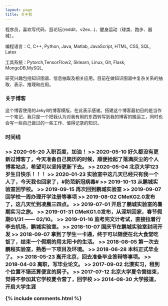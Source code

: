 ```yaml
---
layout: page
title: 关于我 
---
```


程序员，喜欢写代码、逛论坛(reddit、v2ex...)、健身运动（球类、跑步、器械）。
<p>
编程语言：C, C++, Python, Java, Matlab, JavaScript, HTML, CSS, SQL, Latex
<p>
工具系统：Pytorch,TensorFlow2, Sklearn, Linux, Git, Flask, MongoDB,MySQL,
<p>
研究兴趣包括知识图谱、信息抽取及相关应用。目前在做知识图谱中复杂关系的抽取、表示、推理和应用。
<p>

<h3> 关于博客 </h3>  

<p>

这个博客使用的Jekyll的博客模版，在此表示感谢。搭建这个博客最初目的是当作一个笔记，我只是一个把我认为对我有用的东西转写到我的博客的搬运工，同时也会写一些自己做过的一些工作、值得记录的知识。

<p>

<h3>时间线<h3>

<p>
>> 2020-05-20  
    入职百度，加油！   
>> 2020-05-10   
    好久都没有更新过博客了，今天准备自己简历的时候，顺便捡起了落满灰尘的个人博客站点，希望可以坚持更新下去。  
>> 2020-05-04  
    北京大学123岁生日快乐！！！  
>> 2020-01-23  
    实验室中这几天已经只有我一个人了，今天我也回家了，#防范新冠病毒#  
>> 2019-10-13  
    从鹏城实验室回学校。  
>> 2019-09-15  
    再次回到鹏城实验室  
>> 2019-09-07  
    回学校一周办理开学注册等事项  
>> 2019-08-02  
    CMeKG2.0发布了，这几天忙到凌晨三四点。  
>> 2019-07-01  
    开启了鹏城实验室的暑期实习之旅。  
>> 2019-01-31  
    CMeKG1.0发布，从深圳回家，春节假期01/31 —— 02/10。  
>> 2019-01-16  
    监考完文计考试，直接拉着行李去机场，鹏城实验室。  
>> 2018-10-07  
    国庆节在鹏城实验室封闭开发  
>> 2018-09-07   
    拿到了学生一卡通，终于可以随便在北大食堂吃饭了，结束一个假期的用太阳卡的生活。  
>> 2018-08-05  
    第一次去鹏程实验室，熟悉一下项目及环境。  
>> 2018-06-28  
    本科正式毕业了。  
>> 2018-05-23  
    离开北京，回去准备毕业答辩等事项。  
>> 2018-04-03  
    离职，写毕业论文。  
>> 2017-09-02  
    北漂实习，租到个位置不错还算便宜的房子。  
>> 2017-07-12  
    北京大学夏令营结束，觉得不参加其它学校夏令营了，回学校  
>> 2014-08-30  
    大学报道，开启大学生涯  
<p>


{% include comments.html %}


